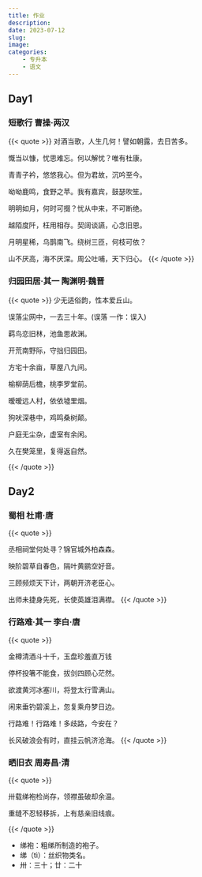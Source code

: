 ```yaml
---
title: 作业
description: 
date: 2023-07-12
slug:
image:
categories:
    - 专升本
    - 语文
---
```



## Day1

### 短歌行   曹操·两汉
{{< quote >}}
对酒当歌，人生几何！譬如朝露，去日苦多。

慨当以慷，忧思难忘。何以解忧？唯有杜康。

青青子衿，悠悠我心。但为君故，沉吟至今。

呦呦鹿鸣，食野之苹。我有嘉宾，鼓瑟吹笙。

明明如月，何时可掇？忧从中来，不可断绝。

越陌度阡，枉用相存。契阔谈讌，心念旧恩。

月明星稀，乌鹊南飞。绕树三匝，何枝可依？

山不厌高，海不厌深。周公吐哺，天下归心。
{{< /quote >}}



### 归园田居·其一   陶渊明·魏晋

{{< quote >}}
少无适俗韵，性本爱丘山。

误落尘网中，一去三十年。(误落 一作：误入)

羁鸟恋旧林，池鱼思故渊。

开荒南野际，守拙归园田。

方宅十余亩，草屋八九间。

榆柳荫后檐，桃李罗堂前。

暧暧远人村，依依墟里烟。

狗吠深巷中，鸡鸣桑树颠。

户庭无尘杂，虚室有余闲。

久在樊笼里，复得返自然。 

{{< /quote >}}

## Day2

### 蜀相    杜甫·唐
{{< quote >}}

丞相祠堂何处寻？锦官城外柏森森。

映阶碧草自春色，隔叶黄鹂空好音。

三顾频烦天下计，两朝开济老臣心。

出师未捷身先死，长使英雄泪满襟。 
{{< /quote >}}


### 行路难·其一 李白·唐
{{< quote >}}

金樽清酒斗十千，玉盘珍羞直万钱

停杯投箸不能食，拔剑四顾心茫然。

欲渡黄河冰塞川，将登太行雪满山。

闲来垂钓碧溪上，忽复乘舟梦日边。

行路难！行路难！多歧路，今安在？

长风破浪会有时，直挂云帆济沧海。
{{< /quote >}}


### 晒旧衣  周寿昌·清
{{< quote >}}

卅载绨袍检尚存，领襟虽破却余温。

重缝不忍轻移拆，上有慈亲旧线痕。

{{< /quote >}}

- 绨袍：粗绨所制造的袍子。
- 绨（tì）：丝织物类名。
- 卅：三十；廿：二十
